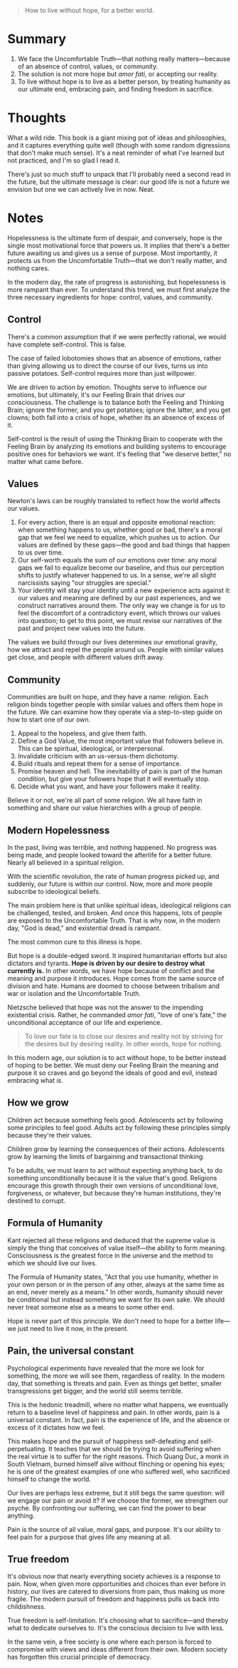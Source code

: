 > How to live without hope, for a better world.

# Summary
1. We face the Uncomfortable Truth—that nothing really matters—because of an absence of control, values, or community.
2. The solution is not more hope but *amor fati*, or accepting our reality.
3. To live without hope is to live as a better person, by treating humanity as our ultimate end, embracing pain, and finding freedom in sacrifice.

# Thoughts
What a wild ride. This book is a giant mixing pot of ideas and philosophies, and it captures everything quite well (though with some random digressions that don't make much sense). It's a neat reminder of what I've learned but not practiced, and I'm so glad I read it.

There's just so much stuff to unpack that I'll probably need a second read in the future, but the ultimate message is clear: our good life is not a future we envision but one we can actively live in now. Neat.

# Notes
Hopelessness is the ultimate form of despair, and conversely, hope is the single most motivational force that powers us. It implies that there's a better future awaiting us and gives us a sense of purpose. Most importantly, it protects us from the Uncomfortable Truth—that we don't really matter, and nothing cares.

In the modern day, the rate of progress is astonishing, but hopelessness is more rampant than ever. To understand this trend, we must first analyze the three necessary ingredients for hope: control, values, and community.

## Control
There's a common assumption that if we were perfectly rational, we would have complete self-control. This is false.

The case of failed lobotomies shows that an absence of emotions, rather than giving allowing us to direct the course of our lives, turns us into passive potatoes. Self-control requires more than just willpower.

We are driven to action by emotion. Thoughts serve to influence our emotions, but ultimately, it's our Feeling Brain that drives our consciousness. The challenge is to balance both the Feeling and Thinking Brain; ignore the former, and you get potatoes; ignore the latter, and you get clowns; both fall into a crisis of hope, whether its an absence of excess of it.

Self-control is the result of using the Thinking Brain to cooperate with the Feeling Brain by analyzing its emotions and building systems to encourage positive ones for behaviors we want. It's feeling that "we deserve better," no matter what came before.

## Values
Newton's laws can be roughly translated to reflect how the world affects our values.
1. For every action, there is an equal and opposite emotional reaction: when something happens to us, whether good or bad, there's a moral gap that we feel we need to equalize, which pushes us to action. Our values are defined by these gaps—the good and bad things that happen to us over time.
2. Our self-worth equals the sum of our emotions over time: any moral gaps we fail to equalize become our baseline, and thus our perception shifts to justify whatever happened to us. In a sense, we're all slight narcissists saying "our struggles are special."
3. Your identity will stay your identity until a new experience acts against it: our values and meaning are defined by our past experiences, and we construct narratives around them. The only way we change is for us to feel the discomfort of a contradictory event, which throws our values into question; to get to this point, we must revise our narratives of the past and project new values into the future.

The values we build through our lives determines our emotional gravity, how we attract and repel the people around us. People with similar values get close, and people with different values drift away.

## Community
Communities are built on hope, and they have a name: religion. Each religion binds together people with similar values and offers them hope in the future. We can examine how they operate via a step-to-step guide on how to start one of our own.
1. Appeal to the hopeless, and give them faith.
2. Define a God Value, the most important value that followers believe in. This can be spiritual, ideological, or interpersonal.
3. Invalidate criticism with an us-versus-them dichotomy.
4. Build rituals and repeat them for a sense of importance.
5. Promise heaven and hell. The inevitability of pain is part of the human condition, but give your followers hope that it will eventually stop.
6. Decide what you want, and have your followers make it reality.

Believe it or not, we're all part of some religion. We all have faith in something and share our value hierarchies with a group of people.

## Modern Hopelessness
In the past, living was terrible, and nothing happened. No progress was being made, and people looked toward the afterlife for a better future. Nearly all believed in a spiritual religion.

With the scientific revolution, the rate of human progress picked up, and suddenly, our future is within our control. Now, more and more people subscribe to ideological beliefs.

The main problem here is that unlike spiritual ideas, ideological religions can be challenged, tested, and broken. And once this happens, lots of people are exposed to the Uncomfortable Truth. That is why now, in the modern day, "God is dead," and existential dread is rampant.

The most common cure to this illness is hope.

But hope is a double-edged sword. It inspired humanitarian efforts but also dictators and tyrants. **Hope is driven by our desire to destroy what currently is.** In other words, we have hope because of conflict and the meaning and purpose it introduces. Hope comes from the same source of division and hate. Humans are doomed to choose between tribalism and war or isolation and the Uncomfortable Truth.

Nietzsche believed that hope was not the answer to the impending existential crisis. Rather, he commanded *amor fati*, "love of one's fate," the unconditional acceptance of our life and experience.

> To love our fate is to close our desires and reality not by striving for the desires but by desiring reality. In other words, hope for nothing.

In this modern age, our solution is to act without hope, to be better instead of hoping to be better. We must deny our Feeling Brain the meaning and purpose it so craves and go beyond the ideals of good and evil, instead embracing what *is*.

## How we grow
Children act because something feels good. Adolescents act by following some principles to feel good. Adults act by following these principles simply because they're their values.

Children grow by learning the consequences of their actions. Adolescents grow by learning the limits of bargaining and transactional thinking.

To be adults, we must learn to act without expecting anything back, to do something unconditionally because it is the value that's good. Religions encourage this growth through their own versions of unconditional love, forgiveness, or whatever, but because they're human institutions, they're destined to corrupt.

## Formula of Humanity
Kant rejected all these religions and deduced that the supreme value is simply the thing that conceives of value itself—the ability to form meaning. Consciousness is the greatest force in the universe and the method to which we should live our lives.

The Formula of Humanity states, "Act that you use humanity, whether in your own person or in the person of any other, always at the same time as an end, never merely as a means." In other words, humanity should never be conditional but instead something we want for its own sake. We should never treat someone else as a means to some other end.

Hope is never part of this principle. We don't need to hope for a better life—we just need to live it now, in the present.

## Pain, the universal constant
Psychological experiments have revealed that the more we look for something, the more we will see them, regardless of reality. In the modern day, that something is threats and pain. Even as things get better, smaller transgressions get bigger, and the world still seems terrible.

This is the hedonic treadmill, where no matter what happens, we eventually return to a baseline level of happiness and pain. In other words, pain is a universal constant. In fact, pain is the experience of life, and the absence or excess of it dictates how we feel.

This makes hope and the pursuit of happiness self-defeating and self-perpetuating. It teaches that we should be trying to avoid suffering when the real virtue is to suffer for the right reasons. Thich Quang Duc, a monk in South Vietnam, burned himself alive without flinching or opening his eyes; he is one of the greatest examples of one who suffered well, who sacrificed himself to change the world.

Our lives are perhaps less extreme, but it still begs the same question: will we engage our pain or avoid it? If we choose the former, we strengthen our psyche. By confronting our suffering, we can find the power to bear anything.

Pain is the source of all value, moral gaps, and purpose. It's our ability to feel pain for a purpose that gives life any meaning at all.

## True freedom
It's obvious now that nearly everything society achieves is a response to pain. Now, when given more opportunities and choices than ever before in history, our lives are catered to diversions from pain, thus making us more fragile. The modern pursuit of freedom and happiness pulls us back into childishness.

True freedom is self-limitation. It's choosing what to sacrifice—and thereby what to dedicate ourselves to. It's the conscious decision to live with less.

In the same vein, a free society is one where each person is forced to compromise with views and ideas different from their own. Modern society has forgotten this crucial principle of democracy.